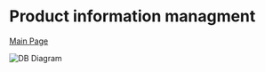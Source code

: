 # Product information managment
[Main Page](../../README.md)

![DB Diagram](https://cdn.pixabay.com/photo/2017/06/16/07/26/under-construction-2408059_1280.png)